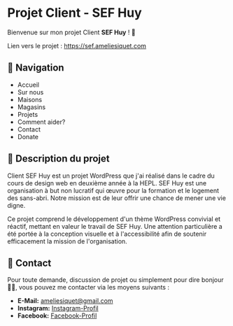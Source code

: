 # Projet Client - SEF Huy

Bienvenue sur mon projet Client **SEF Huy** ! 🥳

Lien vers le projet : https://sef.ameliesiquet.com

## 📖 Navigation
- Accueil
- Sur nous 
- Maisons 
- Magasins
- Projets
- Comment aider?
- Contact
- Donate 


## 📝 Description du projet

Client SEF Huy est un projet WordPress que j'ai réalisé dans le cadre du cours de design web en deuxième année à la HEPL. SEF Huy est une organisation à but non lucratif qui œuvre pour la formation et le logement des sans-abri. Notre mission est de leur offrir une chance de mener une vie digne.

Ce projet comprend le développement d'un thème WordPress convivial et réactif, mettant en valeur le travail de SEF Huy. Une attention particulière a été portée à la conception visuelle et à l'accessibilité afin de soutenir efficacement la mission de l'organisation.

## 📲 Contact

Pour toute demande, discussion de projet ou simplement pour dire bonjour 👋🏻, vous pouvez me contacter via les moyens suivants :

- **E-Mail:** [ameliesiquet@gmail.com](mailto:ameliesiquet@gmail.com)
- **Instagram:** [Instagram-Profil](https://www.instagram.com/amelie_siquet/)
- **Facebook:** [Facebook-Profil](https://www.facebook.com/amelie.siquet/)
